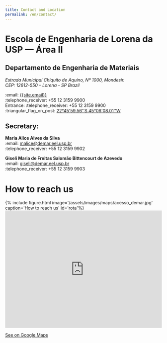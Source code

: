 ```yaml
---
title: Contact and Location
permalink: /en/contact/
---
```


<style>
body {text-align: left;}
</style>

<div class="container-fluid mb-3">
  <div class="row">
    <div class="col">
      <div class="card" style="width: 100%;">
        <div class="card-body">
        <h1> Escola de Engenharia de Lorena da USP &mdash; Área II </h1>
        <h2> Departamento de Engenharia de Materiais</h2>
        <address>
        Estrada Municipal Chiquito de Aquino, Nº 1000, Mondesir.<br>
        CEP: 12612-550 &ndash; Lorena - SP
        Brazil
        </address>
        <p>
        :email: <a href="mailto:{{site.email}}">{{site.email}}</a><br />
        :telephone_receiver: +55 12 3159 9900<br />
        Entrance: :telephone_receiver: +55 12 3159 9900<br />
        :triangular_flag_on_post: <a href="https://goo.gl/maps/3PnarWXHFq52">22°45'59.56''S 45°06'08.01''W</a>
        </p>
        <h2>Secretary:</h2>
        <p><b>Maria Alice Alves da Silva</b><br />
        :email: <a href="mailto:malice@demar.eel.usp.br">malice@demar.eel.usp.br</a><br />
        :telephone_receiver: +55 12 3159 9902</p>
        <p><b>Giseli Maria de Freitas Salomão Bittencourt de Azevedo</b><br />
        :email: <a href="mailto:malice@demar.eel.usp.br">giseli@demar.eel.usp.br</a><br />
        :telephone_receiver: +55 12 3159 9903</p>
        </div>
      </div>
    </div>
    <div class="col">
      <div class="card" style="width: 100%;">
        <div class="card-body">
        <h1 class="alert bg-dark text-light">How to reach us</h1>
        {% include figure.html image='/assets/images/maps/acesso_demar.jpg' caption='How to reach us' id='rota'%}
        </div>
      </div>
    </div>
  </div>
</div>

<style>
    .google-maps {
        position: relative;
        padding-bottom: 75%; // This is the aspect ratio
        height: 0;
        overflow: hidden;
    }
    .google-maps iframe {
        position: absolute;
        top: 0;
        left: 0;
        width: 100% !important;
        height: 100% !important;
    }
</style>

<div class="google-maps">
<iframe src="https://www.google.com/maps/embed?pb=!1m18!1m12!1m3!1d3678.968612206168!2d-45.10441298503691!3d-22.76654608508333!2m3!1f0!2f0!3f0!3m2!1i1024!2i768!4f13.1!3m3!1m2!1s0x94cccee612652de3%3A0x22947c157f4cf5ae!2sEscola+de+Engenharia+de+Lorena+-+Campus+II+(DEMAR)!5e0!3m2!1sen!2sbr!4v1554248484505!5m2!1sen!2sbr" width="600" height="450" frameborder="0" style="border:0" allowfullscreen></iframe>
</div>
<p><a href="https://goo.gl/maps/3PnarWXHFq52" target="_blank">See on Google Maps</a></p>
